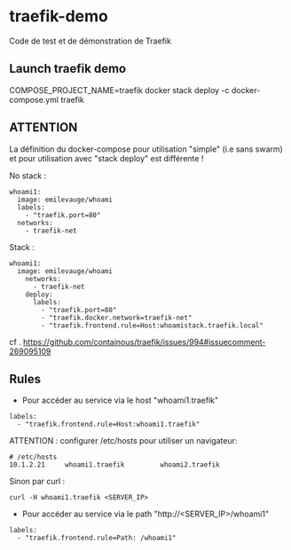 # traefik-demo
Code de test et de démonstration de Traefik

## Launch traefik demo

COMPOSE_PROJECT_NAME=traefik docker stack deploy -c docker-compose.yml traefik

## ATTENTION

La définition du docker-compose pour utilisation "simple" (i.e sans swarm) et pour utilisation avec "stack deploy" est différente !

No stack :
```
whoami1:
  image: emilevauge/whoami
  labels:
    - "traefik.port=80"
  networks:
    - traefik-net  
```

Stack :
```
whoami1:
  image: emilevauge/whoami
    networks:
      - traefik-net
    deploy:
      labels:
        - "traefik.port=80"
        - "traefik.docker.network=traefik-net"
        - "traefik.frontend.rule=Host:whoamistack.traefik.local"
```

cf . https://github.com/containous/traefik/issues/994#issuecomment-269095109



## Rules

* Pour accéder au service via le host "whoami1.traefik"
```
labels:
  - "traefik.frontend.rule=Host:whoami1.traefik"
```

ATTENTION : configurer /etc/hosts pour utiliser un navigateur: 
```
# /etc/hosts
10.1.2.21     whoami1.traefik         whoami2.traefik
```

Sinon par curl : 
```
curl -H whoami1.traefik <SERVER_IP>
```

* Pour accéder au service via le path "http://<SERVER_IP>/whoami1"
```
labels:
  - "traefik.frontend.rule=Path: /whoami1"
```
